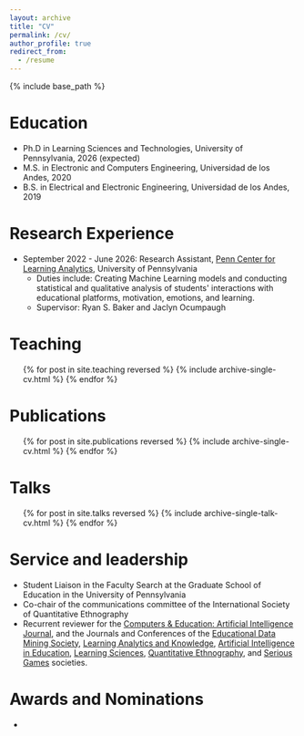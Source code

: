 ```yaml
---
layout: archive
title: "CV"
permalink: /cv/
author_profile: true
redirect_from:
  - /resume
---
```


{% include base_path %}

Education
======
* Ph.D in Learning Sciences and Technologies, University of Pennsylvania, 2026 (expected)
* M.S. in Electronic and Computers Engineering, Universidad de los Andes, 2020
* B.S. in Electrical and Electronic Engineering, Universidad de los Andes, 2019

Research Experience
======
* September 2022 - June 2026: Research Assistant, [Penn Center for Learning Analytics](https://learninganalytics.upenn.edu/), University of Pennsylvania
  * Duties include: Creating Machine Learning models and conducting statistical and qualitative analysis of students' interactions with educational platforms, motivation, emotions, and learning.
  * Supervisor: Ryan S. Baker and Jaclyn Ocumpaugh
 
Teaching
======
  <ul>{% for post in site.teaching reversed %}
    {% include archive-single-cv.html %}
  {% endfor %}</ul>

Publications
======
  <ul>{% for post in site.publications reversed %}
    {% include archive-single-cv.html %}
  {% endfor %}</ul>
  
Talks
======
  <ul>{% for post in site.talks reversed %}
    {% include archive-single-talk-cv.html  %}
  {% endfor %}</ul>
  
Service and leadership
======
* Student Liaison in the Faculty Search at the Graduate School of Education in the University of Pennsylvania
* Co-chair of the communications committee of the International Society of Quantitative Ethnography
* Recurrent reviewer for the [Computers & Education: Artificial Intelligence Journal](https://www.sciencedirect.com/journal/computers-and-education-artificial-intelligence), and the Journals and Conferences of the [Educational Data Mining Society](https://educationaldatamining.org/), [Learning Analytics and Knowledge](https://www.solaresearch.org/), [Artificial Intelligence in Education](https://iaied.org/), [Learning Sciences](https://www.isls.org/), [Quantitative Ethnography](https://www.qesoc.org/), and [Serious Games](https://seriousgamessociety.org/) societies.

Awards and Nominations
======
* 
